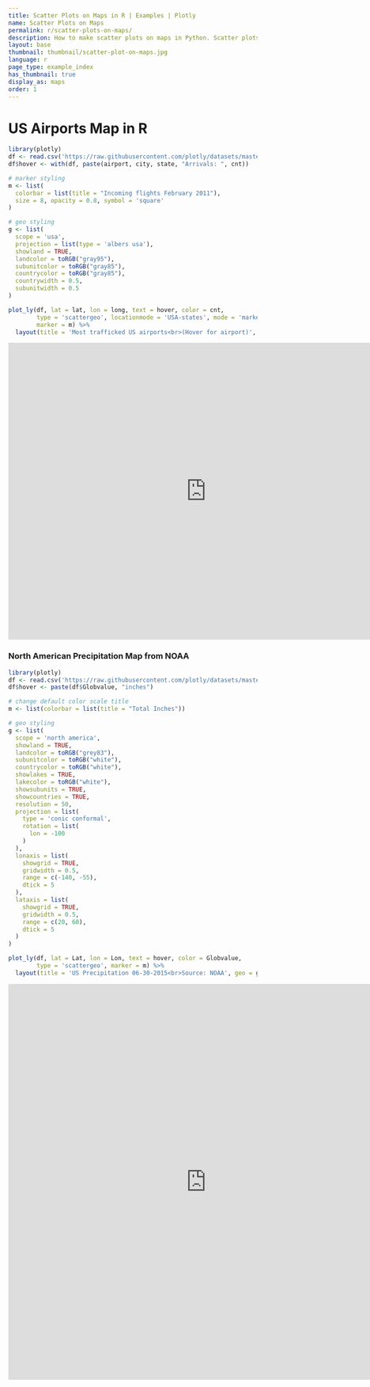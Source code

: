 ```yaml
---
title: Scatter Plots on Maps in R | Examples | Plotly
name: Scatter Plots on Maps
permalink: r/scatter-plots-on-maps/
description: How to make scatter plots on maps in Python. Scatter plots on maps highlight geographic areas and can be colored by value.
layout: base
thumbnail: thumbnail/scatter-plot-on-maps.jpg
language: r
page_type: example_index
has_thumbnail: true
display_as: maps
order: 1
---
```




# US Airports Map in R

```r
library(plotly)
df <- read.csv('https://raw.githubusercontent.com/plotly/datasets/master/2011_february_us_airport_traffic.csv')
df$hover <- with(df, paste(airport, city, state, "Arrivals: ", cnt))

# marker styling
m <- list(
  colorbar = list(title = "Incoming flights February 2011"),
  size = 8, opacity = 0.8, symbol = 'square'
)

# geo styling
g <- list(
  scope = 'usa',
  projection = list(type = 'albers usa'),
  showland = TRUE,
  landcolor = toRGB("gray95"),
  subunitcolor = toRGB("gray85"),
  countrycolor = toRGB("gray85"),
  countrywidth = 0.5,
  subunitwidth = 0.5
)

plot_ly(df, lat = lat, lon = long, text = hover, color = cnt,
        type = 'scattergeo', locationmode = 'USA-states', mode = 'markers',
        marker = m) %>%
  layout(title = 'Most trafficked US airports<br>(Hover for airport)', geo = g)
```

<iframe height="600" id="igraph" scrolling="no" seamless="seamless" src="https://plot.ly/~RPlotBot/329" width="800" frameBorder="0"></iframe>

### North American Precipitation Map from NOAA

```r
library(plotly)
df <- read.csv('https://raw.githubusercontent.com/plotly/datasets/master/2015_06_30_precipitation.csv')
df$hover <- paste(df$Globvalue, "inches")

# change default color scale title
m <- list(colorbar = list(title = "Total Inches"))

# geo styling
g <- list(
  scope = 'north america',
  showland = TRUE,
  landcolor = toRGB("grey83"),
  subunitcolor = toRGB("white"),
  countrycolor = toRGB("white"),
  showlakes = TRUE,
  lakecolor = toRGB("white"),
  showsubunits = TRUE,
  showcountries = TRUE,
  resolution = 50,
  projection = list(
    type = 'conic conformal',
    rotation = list(
      lon = -100
    )
  ),
  lonaxis = list(
    showgrid = TRUE,
    gridwidth = 0.5,
    range = c(-140, -55),
    dtick = 5
  ),
  lataxis = list(
    showgrid = TRUE,
    gridwidth = 0.5,
    range = c(20, 60),
    dtick = 5
  )
)

plot_ly(df, lat = Lat, lon = Lon, text = hover, color = Globvalue,
        type = 'scattergeo', marker = m) %>%
  layout(title = 'US Precipitation 06-30-2015<br>Source: NOAA', geo = g)
```

<iframe height="800" id="igraph" scrolling="no" seamless="seamless" src="https://plot.ly/~RPlotBot/334" width="800" frameBorder="0"></iframe>

